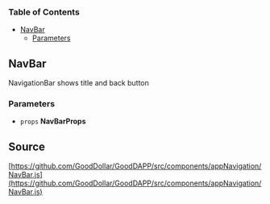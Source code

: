 <!-- Generated by documentation.js. Update this documentation by updating the source code. -->

### Table of Contents

-   [NavBar][1]
    -   [Parameters][2]

## NavBar

NavigationBar shows title and back button

### Parameters

-   `props` **NavBarProps** 

[1]: #navbar

[2]: #parameters
## Source
[https://github.com/GoodDollar/GoodDAPP/src/components/appNavigation/NavBar.js](https://github.com/GoodDollar/GoodDAPP/src/components/appNavigation/NavBar.js)

